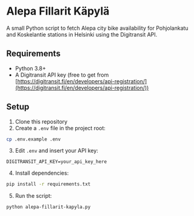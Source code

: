 # Alepa Fillarit Käpylä

A small Python script to fetch Alepa city bike availability for Pohjolankatu and Koskelantie stations in Helsinki using the Digitransit API.

## Requirements

- Python 3.8+
- A Digitransit API key (free to get from [https://digitransit.fi/en/developers/api-registration/](https://digitransit.fi/en/developers/api-registration/))

## Setup

1. Clone this repository
2. Create a `.env` file in the project root:

```bash
cp .env.example .env
```

3. Edit `.env` and insert your API key:

```
DIGITRANSIT_API_KEY=your_api_key_here
```

4. Install dependencies:

```bash
pip install -r requirements.txt
```

5. Run the script:

```bash
python alepa-fillarit-kapyla.py
```
